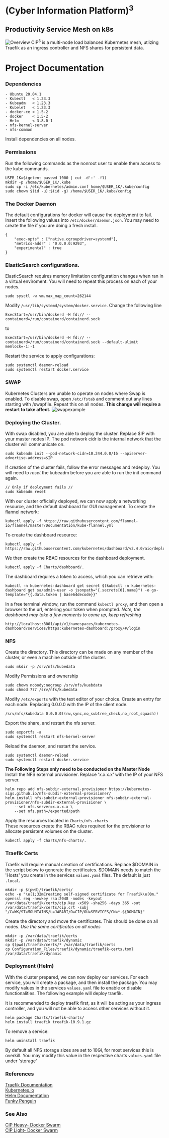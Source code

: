 # (Cyber Information Platform)<sup>3</sup>
## Productivity Service Mesh on k8s
![Overview](img/chart.png)
CIP<sup>3</sup> is a multi-node load balanced Kubernetes mesh, utlizing Traefik as an ingress controller and NFS shares for persistent data. 


# Project Documentation

### Dependencies
```
- Ubuntu 20.04.1
- Kubectl   < 1.23.3
- Kubeadm   < 1.23.3
- Kubelet   < 1.23.3
- docker-ce < 1.5-2
- docker    < 1.5-2
- Helm      < 3.8.0-1
- nfs-kernel-server
- nfs-common
```
Install dependencies on all nodes.

### Permissions
Run the following commands as the nonroot user to enable them access to the kube commands. 
```
USER_1K=$(getent passwd 1000 | cut -d':' -f1)
mkdir -p /home/$USER_1K/.kube
sudo cp -i /etc/kubernetes/admin.conf home/$USER_1K/.kube/config
sudo chown $(id -u):$(id -g) /home/$USER_1K/.kube/config
```

### The Docker Daemon
The default configurations for docker will cause the deployment to fail.\
Insert the following values into `/etc/docker/daemon.json`. You may need to create the file if you are doing a fresh install.
```
{
    "exec-opts" : ["native.cgroupdriver=systemd"],
    "metrics-addr" : "0.0.0.0:9293",
    "experimental" : true
} 
```

### ElasticSearch configurations.
ElasticSearch requires memory limitation configuration changes when ran in a virtual enviroment. You will need to repeat this process on each of your nodes.
```
sudo sysctl -w vm.max_map_count=262144
```
Modify `/usr/lib/systemd/system/docker.service`. Change the following line
```
ExecStart=/usr/bin/dockerd -H fd:// --containerd=/run/containerd/containerd.sock
```
to
```
ExecStart=/usr/bin/dockerd -H fd:// --containerd=/run/containerd/containerd.sock --default-ulimit memlock=-1:-1
```
Restart the service to apply configurations:
```
sudo systemctl daemon-reload
sudo systemctl restart docker.service
```
### SWAP
Kubernetes Clusters are unable to operate on nodes where Swap is enabled. To disable swap, open `/etc/fstab` and comment out any lines starting with /swapfile. Repeat this on all nodes. **This change will require a restart to take affect.**
![swapexample](img/swapfile.png)

### Deploying the Cluster.
With swap disabled, you are able to deploy the cluster. Replace $IP with your master nodes IP. The pod network cidr is the internal network that the cluster will communicate on.
```
sudo kubeadm init --pod-network-cidr=10.244.0.0/16 --apiserver-advertise-address=$IP
```
If creation of the cluster fails, follow the error messages and redeploy. You will need to *reset* the kubeadm before you are able to run the init command again.
```
// Only if deployment fails //
sudo kubeadm reset
```
With our cluster officially deployed, we can now apply a networking resource, and the default dashboard for GUI management.
To create the flannel network:
```
kubectl apply -f https://raw.githubusercontent.com/flannel-io/flannel/master/Documentation/kube-flannel.yml 
```
To create the dashboard resource:
```
kubectl apply -f https://raw.githubusercontent.com/kubernetes/dashboard/v2.4.0/aio/deploy/recommended.yaml
```
We then create the RBAC resources for the dashboard deployment.
```
kubectl apply -f Charts/dashboard/.
```
The dashboard requires a token to access, which you can retrieve with:
```
kubectl -n kubernetes-dashboard get secret $(kubectl -n kubernetes-dashboard get sa/admin-user -o jsonpath="{.secrets[0].name}") -o go-template="{{.data.token | base64decode}}"
```
In a free terminal window, run the command `kubectl proxy`, and then open a browser to the url, entering your token when prompted. *Note, the dashboard may take a few moments to come up, keep refreshing*
```
http://localhost:8001/api/v1/namespaces/kubernetes-dashboard/services/https:kubernetes-dashboard:/proxy/#/login
```

### NFS
Create the directory. This directory can be made on any member of the cluster, or even a machine outside of the cluster. 
```
sudo mkdir -p /srv/nfs/kubedata
```
Modify Permissions and ownership
```
sudo chown nobody:nogroup /srv/nfs/kuebdata
sudo chmod 777 /srv/nfs/kubedata
```
Modify `/etc/exports` with the text editor of your choice. Create an entry for each node. Replacing 0.0.0.0 with the IP of the client node.
```
/srv/nfs/kubedata 0.0.0.0((rw,sync,no_subtree_check,no_root_squash))
```
Export the share, and restart the nfs server.
```
sudo exportfs -a
sudo systemctl restart nfs-kernel-server
```
Reload the daemon, and restart the service.
```
sudo systemctl daemon-reload
sudo systemctl restart docker.service
```
**The Following Steps only need to be conducted on the Master Node**\
Install the NFS external provisioner. Replace 'x.x.x.x' with the IP of your NFS server.
```
helm repo add nfs-subdir-external-provisioner https://kubernetes-sigs.github.io/nfs-subdir-external-provisioner/
helm install nfs-subdir-external-provisioner nfs-subdir-external-provisioner/nfs-subdir-external-provisioner \
    --set nfs.server=x.x.x.x \
    --set nfs.path=/exported/path
```
Apply the resources located in `Charts/nfs-charts`\
These resources create the RBAC rules required for the provisioner to allocate persistent volumes on the cluster.
```
kubectl apply -f Charts/nfs-charts/.
```

### Traefik Certs
Traefik will require manual creation of certifications. Replace $DOMAIN in the script below to generate the certificates. $DOMAIN needs to match the 'Hosts' you create in the services `values.yaml` files. The default is just `.local`.
```
mkdir -p $(pwd)/traefik/certs/
echo -e "\e[1;32mCreating self-signed certificate for Traefik\e[0m."
openssl req -newkey rsa:2048 -nodes -keyout /var/data/traefik/certs/cip.key -x509 -sha256 -days 365 -out /var/data/traefik/certs/cip.crt -subj "/C=WK/ST=MOUNTAINS/L=JABARI/O=CIP/OU=SERVICES/CN=*.${DOMAIN}"
```

Create the directory and move the certificates. This should be done on all nodes. *Use the same certificates on all nodes*
```
mkdir -p /var/data/traefik/certs
mkdir -p /var/data/traefik/dynamic
cp $(pwd)/traefik/certs/* /var/data/traefik/certs
cp Configuration_Files/traefik/dynamic/traefik-certs.toml /var/data/traefik/dynamic
```


### Deployment (Helm)

With the cluster prepared, we can now deploy our services. For each service, you will create a package, and then install the package. You may modify values in the services `values.yaml` file to enable or disable functionalities. The following example will deploy traefik.

It is recommended to deploy traefik first, as it will be acting as your ingress controller, and you will not be able to access other services without it.
```
helm package Charts/traefik-charts/
helm install traefik treafik-10.9.1.gz
```
To remove a service:
```
helm uninstall traefik
```


By default all NFS storage sizes are set to 10Gi, for most services this is overkill. You may modify this value in the respective charts `values.yaml` file under 'storage'


### References
[Traefik Documentation](https://doc.traefik.io/traefik/)\
[Kubernetes.io](https://kubernetes.io/docs/home/)\
[Helm Documentation](https://helm.sh/docs/chart_template_guide/)\
[Funky Penguin](https://geek-cookbook.funkypenguin.co.nz/kubernetes/)

### See Also
[CIP Heavy- Docker Swarm](https://github.com/InfinityWatch/cip-heavy)\
[CIP Light- Docker Swarm](https://github.com/InfinityWatch/cip-light)
